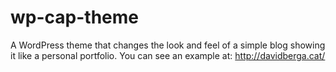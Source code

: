 wp-cap-theme
============

A WordPress theme that changes the look and feel of a simple blog showing it like a personal portfolio. You can see an example at: http://davidberga.cat/ 

